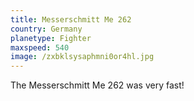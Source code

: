 ```yaml
---
title: Messerschmitt Me 262
country: Germany
planetype: Fighter
maxspeed: 540
image: /zxbklsysaphmni0or4hl.jpg
---
```

T﻿he Messerschmitt Me 262 was very fast!